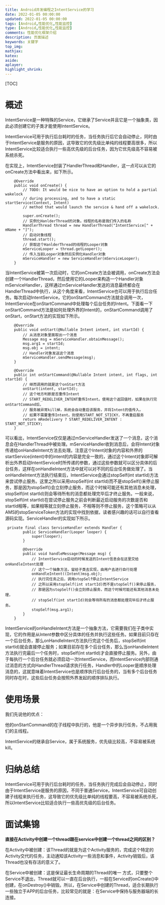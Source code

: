 ```yaml
---
title: Android并发编程之IntentService的学习
date: 2022-01-05 00:00:00
updated: 2022-01-05 00:00:00
tags: [Android,性能优化,性能监控]
type: [Android,性能优化,性能监控]
comments: 性能优化框架介绍
description: 页面描述
keywords: 关键字
top_img:
mathjax:
katex:
aside:
aplayer:
highlight_shrink:
---
```




[TOC]

# 概述

IntentService是一种特殊的Service，它继承了Service并且它是一个抽象类，因此必须创建它的子类才能使用IntentService。

IntentService可用于执行后台耗时的任务，当任务执行后它会自动停止，同时由于IntentService是服务的原因，这导致它的优先级比单纯的线程要高很多，所以IntentService比较适合执行一些高优先级的后台任务，因为它优先级高不容易被系统杀死。

在实现上，IntentService封装了HandlerThread和Handler，这一点可以从它的onCreate方法中看出来，如下所示。

```
    @Override
    public void onCreate() {
        // TODO: It would be nice to have an option to hold a partial wakelock
        // during processing, and to have a static startService(Context, Intent)
        // method that would launch the service & hand off a wakelock.

        super.onCreate();
        // 实例化HanlderThread的对象。线程的名称是我们传入的名称
        HandlerThread thread = new HandlerThread("IntentService[" + mName + "]");
        // 启动对象线程
        thread.start();
        // 获取这个HanlderThread的线程的Looper对象
        mServiceLooper = thread.getLooper();
        // 传入当前Looper对象然后实例化Handler对象
        mServiceHandler = new ServiceHandler(mServiceLooper);
    }
```
当IntentService被第一次启动时，它的onCreate方法会被调用，onCreate方法会创建一个HandlerThread，然后使用它的Looper来构造一个Handler对象mServiceHandler，这样通过mServiceHandler发送的消息最终都会在HandlerThread中执行，从这个角度来看，IntentService也可以用于执行后台任务。每次启动IntentService，它的onStartCommand方法就会调用一次，IntentService在onStartCommand中处理每个后台任务的Intent。下面看一下onStartCommand方法是如何处理外界的Intent的，onStartCommand调用了onStart，onStart方法的实现如下所示。

```
    @Override
    public void onStart(@Nullable Intent intent, int startId) {
        // 从消息对象里面取出一个消息
        Message msg = mServiceHandler.obtainMessage();
        msg.arg1 = startId;
        msg.obj = intent;
        // Handler对象发送这个消息
        mServiceHandler.sendMessage(msg);
    }

    @Override
    public int onStartCommand(@Nullable Intent intent, int flags, int startId) {
        // 继而调用的就是这个onStart方法
        onStart(intent, startId);
        // 这个地方判断是否重传Intent
        // START_REDELIVER_INTENT重传Intent。使用这个返回值时，如果在执行完onStartCommand后，
        // 服务被异常kill掉，系统会自动重启该服务，并将Intent的值传入。
        // 如果不需要重传Intent。则使用START_NOT_STICKY，不再重启服务
        return mRedelivery ? START_REDELIVER_INTENT : START_NOT_STICKY;
    }
```
可以看出，IntentService仅仅是通过mServiceHandler发送了一个消息，这个消息会在HandlerThread中被处理。mServiceHandler收到消息后，会将Intent对象传递给onHandleIntent方法去处理。注意这个Intent对象的内容和外界的startService(intent)中的intent的内容是完全一致的，通过这个Intent对象即可解析出外界启动IntentService时所传递的参数，通过这些参数就可以区分具体的后台任务，这样在onHandleIntent方法中就可以对不同的后台任务做处理了。当onHandleIntent方法执行结束后，IntentService会通过stopSelf(int startId)方法来尝试停止服务。这里之所以采用stopSelf(int startId)而不是stopSelf()来停止服务，那是因为stopSelf()会立刻停止服务，而这个时候可能还有其他消息未处理，stopSelf(int startId)则会等待所有的消息都处理完毕后才终止服务。一般来说，stopSelf(int startId)在尝试停止服务之前会判断最近启动服务的次数是否和startId相等，如果相等就立刻停止服务，不相等则不停止服务，这个策略可以从AMS的stopServiceToken方法的实现中找到依据，读者感兴趣的话可以自行查看源码实现。ServiceHandler的实现如下所示。

```
 private final class ServiceHandler extends Handler {
        public ServiceHandler(Looper looper) {
            super(looper);
        }

        @Override
        public void handleMessage(Message msg) {
            // IntentService启动的时候发送的Intent信息会在这里交给onHandleIntent处理
            // 这个一个抽象方法，留给子类去实现，由用户去进行自行处理
            onHandleIntent((Intent)msg.obj);
            // 执行完任务之后，调用stopSelf停止IntentService
            // 之所以采用stopSelf(int startId)而不是stopSelf()来停止服务，
            // 那是因为stopSelf()会立刻停止服务，而这个时候可能还有其他消息未处理，
            // stopSelf(int startId)则会等待所有的消息都处理完毕后才终止服务。
            stopSelf(msg.arg1);
        }
    }
```
IntentService的onHandleIntent方法是一个抽象方法，它需要我们在子类中实现，它的作用是从Intent参数中区分具体的任务并执行这些任务。如果目前只存在一个后台任务，那么onHandleIntent方法执行完这个任务后，stopSelf(int startId)就会直接停止服务；如果目前存在多个后台任务，那么当onHandleIntent方法执行完最后一个任务时，stopSelf(int startId)才会直接停止服务。另外，由于每执行一个后台任务就必须启动一次IntentService，而IntentService内部则通过消息的方式向HandlerThread请求执行任务，Handler中的Looper是顺序处理消息的，这就意味着IntentService也是顺序执行后台任务的，当有多个后台任务同时存在时，这些后台任务会按照外界发起的顺序排队执行。


# 使用场景

我们先说他的优点：

他的onStartCommand的在子线程中执行的，他是一个异步执行任务，不占用我们的主线程。

IntentService的继承自Service，属于系统服务，优先级比较高，不容易被系统kill。


# 归纳总结

IntentService可用于执行后台耗时的任务，当任务执行完成后会自动停止，同时由于IntentService是服务的原因，不同于普通Service，IntentService可自动创建子线程来执行任务，这导致它的优先级比单纯的线程要高，不容易被系统杀死，所以IntentService比较适合执行一些高优先级的后台任务。


# 面试集锦

**直接在Activity中创建一个thread跟在service中创建一个thread之间的区别？**

在Activity中被创建：该Thread的就是为这个Activity服务的，完成这个特定的Activity交代的任务，主动通知该Activity一些消息和事件，Activity销毁后，该Thread也没有存活的意义了。

在Service中被创建：这是保证最长生命周期的Thread的唯一
方式，只要整个Service不退出，Thread就可以一直在后台执行，一般在Service的onCreate()中创建，在onDestroy()中销毁。所以，在Service中创建的Thread，适合长期执行一些独立于APP的后台任务，比较常见的就是：在Service中保持与服务器端的长连接。









